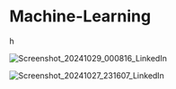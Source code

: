 # Machine-Learning






h

![Screenshot_20241029_000816_LinkedIn](https://github.com/user-attachments/assets/434cc7a3-62b4-4a86-ba10-bf02b0f57714)


![Screenshot_20241027_231607_LinkedIn](https://github.com/user-attachments/assets/474aa084-f3be-49e1-8ef8-2708e5fd9e1a)
